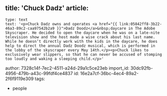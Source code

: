 title: 'Chuck Dadz'
article:
  -
    type: text
    text: '<p>Chuck Dadz owns and operates <a href="{{ link:05842ff8-3b22-46a3-89c2-caa97542b2a9 }}">Dadz Doodz</a>&nbsp;daycare in The Adobe Skyscraper. He decided to open the daycare when he was on a late-nite television show and the host made a wise crack about his last name. While he doesn’t directly work with the kids in the daycare, he does help to direct the annual Dadz Doodz musical, which is performed in the lobby of the skyscraper every May 14th.</p><p>Chuck likes to exclusively wear slippers, so that he can never be accused of stomping too loudly and waking a sleeping child.</p>'
author: 7328c14f-7ec2-4511-a24d-29a1c5ce23eb
import_id: 30dc92fb-4956-479b-a43c-99fdf4ce4837
id: 16e2a7cf-36bc-4ec4-89a2-2f6f9119e309
tags:
  - people
